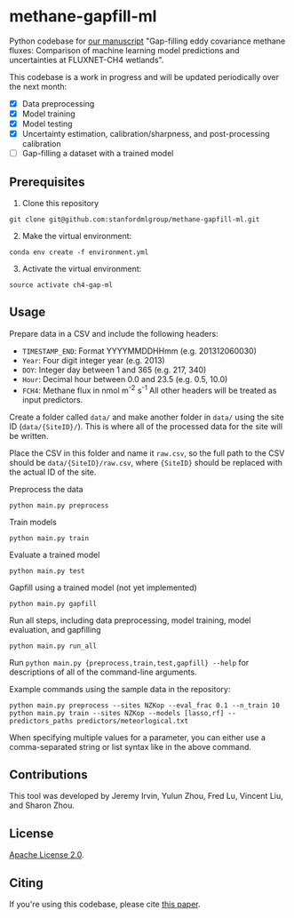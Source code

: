 # methane-gapfill-ml
Python codebase for [our manuscript](https://authors.elsevier.com/a/1dNxrcFXJZ1gC) "Gap-filling eddy covariance methane fluxes: Comparison of machine learning model predictions and uncertainties at FLUXNET-CH4 wetlands".

This codebase is a work in progress and will be updated periodically over the next month:
- [X] Data preprocessing
- [X] Model training
- [X] Model testing
- [X] Uncertainty estimation, calibration/sharpness, and post-processing calibration
- [ ] Gap-filling a dataset with a trained model

## Prerequisites
1. Clone this repository
```Shell
git clone git@github.com:stanfordmlgroup/methane-gapfill-ml.git
```

2. Make the virtual environment:

```Shell
conda env create -f environment.yml
```

3. Activate the virtual environment:

```Shell
source activate ch4-gap-ml
```

## Usage 
Prepare data in a CSV and include the following headers:
- `TIMESTAMP_END`: Format YYYYMMDDHHmm (e.g. 201312060030)
- `Year`: Four digit integer year (e.g. 2013)
- `DOY`: Integer day between 1 and 365 (e.g. 217, 340)
- `Hour`: Decimal hour between 0.0 and 23.5 (e.g. 0.5, 10.0)
- `FCH4`: Methane flux in nmol m<sup>-2</sup> s<sup>-1</sup>
All other headers will be treated as input predictors.

Create a folder called `data/` and make another folder in `data/`
using the site ID (`data/{SiteID}/`). This is where all of the processed
data for the site will be written.

Place the CSV in this folder and name it `raw.csv`, so the full path to the
CSV should be `data/{SiteID}/raw.csv`, where `{SiteID}` should be replaced
with the actual ID of the site.

Preprocess the data
```Shell
python main.py preprocess
```

Train models
```Shell
python main.py train
```

Evaluate a trained model
```Shell
python main.py test
```

Gapfill using a trained model (not yet implemented)
```Shell
python main.py gapfill
```

Run all steps, including data preprocessing, model training, model evaluation, and gapfilling
```Shell
python main.py run_all
```

Run `python main.py {preprocess,train,test,gapfill} --help` for descriptions of all of the command-line arguments.

Example commands using the sample data in the repository:
```Shell
python main.py preprocess --sites NZKop --eval_frac 0.1 --n_train 10
python main.py train --sites NZKop --models [lasso,rf] --predictors_paths predictors/meteorlogical.txt
```
When specifying multiple values for a parameter, you can either use a comma-separated string or list syntax like in the above command.

## Contributions
This tool was developed by Jeremy Irvin, Yulun Zhou, Fred Lu, Vincent Liu, and Sharon Zhou.

## License

[Apache License 2.0](https://github.com/stanfordmlgroup/methane-gapfill-ml/blob/master/LICENSE).

## Citing
If you're using this codebase, please cite [this paper](https://authors.elsevier.com/a/1dNxrcFXJZ1gC).
